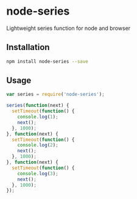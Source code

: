 # node-series
Lightweight series function for node and browser

## Installation
``` sh
npm install node-series --save
```

## Usage
``` javascript
var series = require('node-series');

series(function(next) {
  setTimeout(function() {
    console.log(1);
    next();
  }, 1000);
}, function(next) {
  setTimeout(function() {
    console.log(2);
    next();
  }, 1000);
}, function(next) {
  setTimeout(function() {
    console.log(3);
    next();
  }, 1000);
});
```
